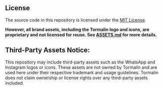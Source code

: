 ## License

The source code in this repository is licensed under the [MIT License](./LICENSE).

**However, all brand assets, including the Tormalin logo and icons, are proprietary and not licensed for reuse. See [ASSETS.md](./ASSETS.md) for more details.**

## Third-Party Assets Notice:

This repository may include third-party assets such as the WhatsApp and Instagram logos or icons.
These assets are not owned by Tormalin and are used here under their respective trademark and usage guidelines.
Tormalin does not claim ownership or license rights over any third-party assets included.
